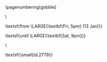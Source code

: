 \pagenumbering{gobble}

\ 

\textsf{from \LARGE{\textbf{Fri, 5pm} (13 Jan)}}

\textsf{until \LARGE{\textbf{Sat, 9pm}}}

\ 

\textsf{\small{id:2779}}
